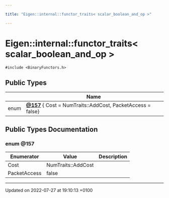 ```yaml
---

title: "Eigen::internal::functor_traits< scalar_boolean_and_op >"

---
```


# Eigen::internal::functor_traits< scalar_boolean_and_op >






`#include <BinaryFunctors.h>`

## Public Types

|                | Name           |
| -------------- | -------------- |
| enum| **[@157](http://example.org/classes/structeigen_1_1internal_1_1functor__traits_3_01scalar__boolean__and__op_01_4/#enum-@157)** { Cost = NumTraits<bool>::AddCost, PacketAccess = false} |

## Public Types Documentation

### enum @157

| Enumerator | Value | Description |
| ---------- | ----- | ----------- |
| Cost | NumTraits<bool>::AddCost|   |
| PacketAccess | false|   |




-------------------------------

Updated on 2022-07-27 at 19:10:13 +0100